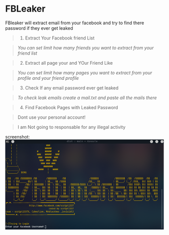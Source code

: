 # FBLeaker
FBleaker will extract email from your facebook and try to find there password if they ever get leaked

>1. Extract Your Facebook friend List

>*You can set limit how many friends you want to extract from your friend list*

>2. Extract all page your and YOur Friend Like

>*You can set limit how many pages you want to extract from your profile and your friend profile*

>3. Check If any email password ever get leaked

>*To check leak emails create a mail.txt and paste all the mails there*

>4. Find Facebook Pages with Leaked Password

>Dont use your personal account!

>I am Not going to responsable for any illegal activity

screenshot: 
![alt text](https://github.com/ScRiPt1337/FBLeaker/blob/master/root1x.png "screenshot")


